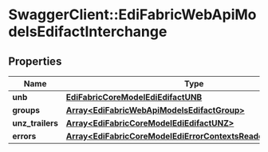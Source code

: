 # SwaggerClient::EdiFabricWebApiModelsEdifactInterchange

## Properties
Name | Type | Description | Notes
------------ | ------------- | ------------- | -------------
**unb** | [**EdiFabricCoreModelEdiEdifactUNB**](EdiFabricCoreModelEdiEdifactUNB.md) |  | [optional] 
**groups** | [**Array&lt;EdiFabricWebApiModelsEdifactGroup&gt;**](EdiFabricWebApiModelsEdifactGroup.md) |  | [optional] 
**unz_trailers** | [**Array&lt;EdiFabricCoreModelEdiEdifactUNZ&gt;**](EdiFabricCoreModelEdiEdifactUNZ.md) |  | [optional] 
**errors** | [**Array&lt;EdiFabricCoreModelEdiErrorContextsReaderErrorContext&gt;**](EdiFabricCoreModelEdiErrorContextsReaderErrorContext.md) |  | [optional] 


